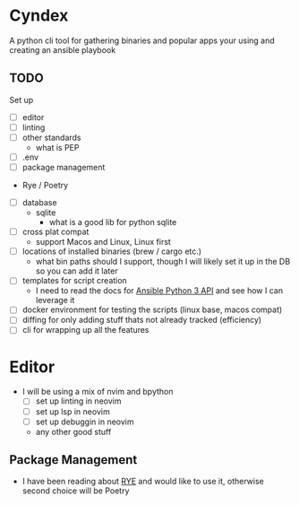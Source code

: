 # Cyndex
A python cli tool for gathering binaries and popular apps your using and creating an ansible playbook

## TODO

Set up

- [ ] editor
- [ ] linting
- [ ] other standards
  - what is PEP
- [ ] .env
- [ ] package management
 - Rye / Poetry
- [ ] database
  - sqlite
    - what is a good lib for python sqlite
- [ ] cross plat compat
  - support Macos and Linux, Linux first
- [ ] locations of installed binaries (brew / cargo etc.)
  - what bin paths should I support, though I will likely set it up in the DB so you can add it later
- [ ] templates for script creation
  - I need to read the docs for [Ansible Python 3 API](https://docs.ansible.com/ansible/latest/dev_guide/developing_api.html) and see how I can leverage it
- [ ] docker environment for testing the scripts (linux base, macos compat)
- [ ] diffing for only adding stuff thats not already tracked (efficiency)
- [ ] cli for wrapping up all the features

# Editor
- I will be using a mix of nvim and bpython
  - [ ] set up linting in neovim
  - [ ] set up lsp in neovim
  - [ ] set up debuggin in neovim
  - any other good stuff

## Package Management

- I have been reading about [RYE](https://github.com/astral-sh/rye) and would like to use it, otherwise second choice will be Poetry


